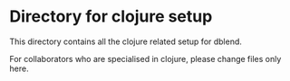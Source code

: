 # Directory for clojure setup

This directory contains all the clojure related setup for dblend.

For collaborators who are specialised in clojure, please change files only here.
